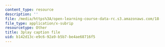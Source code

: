 ```yaml
---
content_type: resource
description: ''
file: /media/https%3A/open-learning-course-data-rc.s3.amazonaws.com/18-06sc-linear-algebra-fall-2011/b142d13ce9c692a9b5b7be4ae68716f5_Go2aLo7ZOlU.srt
file_type: application/x-subrip
resourcetype: Other
title: 3play caption file
uid: b142d13c-e9c6-92a9-b5b7-be4ae68716f5
---
```

